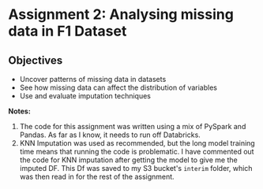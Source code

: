 # Assignment 2: Analysing missing data in F1 Dataset

## Objectives

* Uncover patterns of missing data in datasets
* See how missing data can affect the distribution of variables
* Use and evaluate imputation techniques

**Notes:**
1. The code for this assignment was written using a mix of PySpark and Pandas. As far as I know, it needs to run off Databricks.
2. KNN Imputation was used as recommended, but the long model training time means that running the code is problematic. I have commented out the code for KNN imputation after getting the model to give me the imputed DF. This Df was saved to my S3 bucket's `interim` folder, which was then read in for the rest of the assignment.
